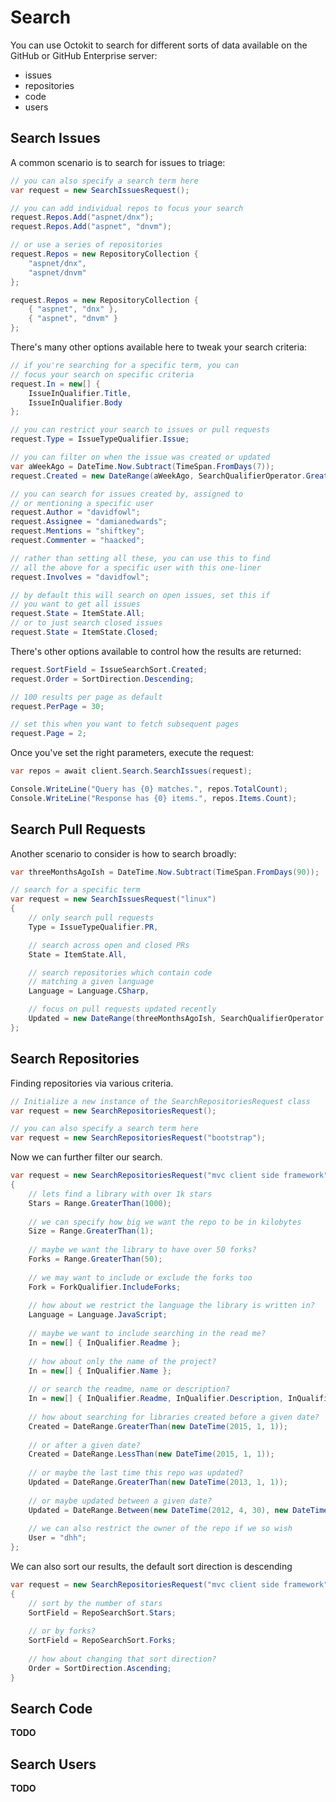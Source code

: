 # Search

You can use Octokit to search for different sorts of data available
on the GitHub or GitHub Enterprise server:

 - issues
 - repositories
 - code
 - users

## Search Issues

A common scenario is to search for issues to triage:

```csharp
// you can also specify a search term here
var request = new SearchIssuesRequest();

// you can add individual repos to focus your search
request.Repos.Add("aspnet/dnx");
request.Repos.Add("aspnet", "dnvm");

// or use a series of repositories
request.Repos = new RepositoryCollection {
    "aspnet/dnx",
    "aspnet/dnvm"
};

request.Repos = new RepositoryCollection {
    { "aspnet", "dnx" },
    { "aspnet", "dnvm" }
};
```

There's many other options available here to tweak
your search criteria:

```csharp
// if you're searching for a specific term, you can
// focus your search on specific criteria
request.In = new[] {
    IssueInQualifier.Title,
    IssueInQualifier.Body
};

// you can restrict your search to issues or pull requests
request.Type = IssueTypeQualifier.Issue;

// you can filter on when the issue was created or updated
var aWeekAgo = DateTime.Now.Subtract(TimeSpan.FromDays(7));
request.Created = new DateRange(aWeekAgo, SearchQualifierOperator.GreaterThan)

// you can search for issues created by, assigned to
// or mentioning a specific user
request.Author = "davidfowl";
request.Assignee = "damianedwards";
request.Mentions = "shiftkey";
request.Commenter = "haacked";

// rather than setting all these, you can use this to find
// all the above for a specific user with this one-liner
request.Involves = "davidfowl";

// by default this will search on open issues, set this if
// you want to get all issues
request.State = ItemState.All;
// or to just search closed issues
request.State = ItemState.Closed;
```

There's other options available to control how the results are returned:

```csharp
request.SortField = IssueSearchSort.Created;
request.Order = SortDirection.Descending;

// 100 results per page as default
request.PerPage = 30;

// set this when you want to fetch subsequent pages
request.Page = 2;
```

Once you've set the right parameters, execute the request:

```csharp
var repos = await client.Search.SearchIssues(request);

Console.WriteLine("Query has {0} matches.", repos.TotalCount);
Console.WriteLine("Response has {0} items.", repos.Items.Count);
```

## Search Pull Requests

Another scenario to consider is how to search broadly:

```csharp
var threeMonthsAgoIsh = DateTime.Now.Subtract(TimeSpan.FromDays(90));

// search for a specific term
var request = new SearchIssuesRequest("linux")
{
    // only search pull requests
    Type = IssueTypeQualifier.PR,

    // search across open and closed PRs
    State = ItemState.All,

    // search repositories which contain code
    // matching a given language
    Language = Language.CSharp,

    // focus on pull requests updated recently
    Updated = new DateRange(threeMonthsAgoIsh, SearchQualifierOperator.GreaterThan)
};
```

## Search Repositories

Finding repositories via various criteria.

```csharp
// Initialize a new instance of the SearchRepositoriesRequest class
var request = new SearchRepositoriesRequest();

// you can also specify a search term here
var request = new SearchRepositoriesRequest("bootstrap");
```

Now we can further filter our search.

```csharp
var request = new SearchRepositoriesRequest("mvc client side framework")
{
    // lets find a library with over 1k stars
    Stars = Range.GreaterThan(1000);
    
    // we can specify how big we want the repo to be in kilobytes
    Size = Range.GreaterThan(1);
    
    // maybe we want the library to have over 50 forks?
    Forks = Range.GreaterThan(50);
    
    // we may want to include or exclude the forks too
    Fork = ForkQualifier.IncludeForks;
    
    // how about we restrict the language the library is written in?
    Language = Language.JavaScript;
    
    // maybe we want to include searching in the read me?
    In = new[] { InQualifier.Readme };
    
    // how about only the name of the project?
    In = new[] { InQualifier.Name };
    
    // or search the readme, name or description?
    In = new[] { InQualifier.Readme, InQualifier.Description, InQualifier.Name };
    
    // how about searching for libraries created before a given date?
    Created = DateRange.GreaterThan(new DateTime(2015, 1, 1));
    
    // or after a given date?
    Created = DateRange.LessThan(new DateTime(2015, 1, 1));
    
    // or maybe the last time this repo was updated?
    Updated = DateRange.GreaterThan(new DateTime(2013, 1, 1));
    
    // or maybe updated between a given date?
    Updated = DateRange.Between(new DateTime(2012, 4, 30), new DateTime(2012, 7, 4));
    
    // we can also restrict the owner of the repo if we so wish
    User = "dhh";
};
```

We can also sort our results, the default sort direction is descending

```csharp
var request = new SearchRepositoriesRequest("mvc client side framework")
{
    // sort by the number of stars
    SortField = RepoSearchSort.Stars;
    
    // or by forks?
    SortField = RepoSearchSort.Forks;
    
    // how about changing that sort direction?
    Order = SortDirection.Ascending;
}
````

## Search Code

**TODO**

## Search Users

**TODO**
